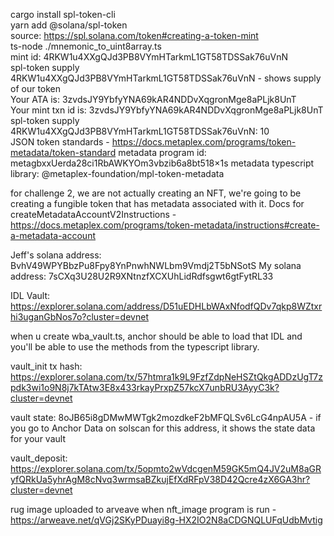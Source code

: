 cargo install spl-token-cli  
yarn add @solana/spl-token  
source: https://spl.solana.com/token#creating-a-token-mint  
ts-node ./mnemonic_to_uint8array.ts  
mint id: 4RKW1u4XXgQJd3PB8VYmHTarkmL1GT58TDSSak76uVnN  
spl-token supply 4RKW1u4XXgQJd3PB8VYmHTarkmL1GT58TDSSak76uVnN - shows supply of our token  
Your ATA is: 3zvdsJY9YbfyYNA69kAR4NDDvXqgronMge8aPLjk8UnT  
Your mint txn id is: 3zvdsJY9YbfyYNA69kAR4NDDvXqgronMge8aPLjk8UnT  
spl-token supply 4RKW1u4XXgQJd3PB8VYmHTarkmL1GT58TDSSak76uVnN: 10  
JSON token standards - https://docs.metaplex.com/programs/token-metadata/token-standard
metadata program id: metagbxxUerda28ci1RbAWKYOm3vbzib6a8bt518×1s
metadata typescript library: @metaplex-foundation/mpl-token-metadata

for challenge 2, we are not actually creating an NFT, we're going to be creating a fungible token that has metadata associated with it.
Docs for createMetadataAccountV2Instructions - https://docs.metaplex.com/programs/token-metadata/instructions#create-a-metadata-account

Jeff's solana address: BvhV49WPYBbzPu8Fpy8YnPnwhNWLbm9Vmdj2T5bNSotS
My solana address: 7sCXq3U28U2R9XNtnzfXCXUhLidRdfsgwt6gtFytRL33

IDL Vault: https://explorer.solana.com/address/D51uEDHLbWAxNfodfQDv7qkp8WZtxrhi3uganGbNos7o?cluster=devnet

when u create wba_vault.ts, anchor should be able to load that IDL and you'll be able to use the methods from the typescript library.

vault_init tx hash: https://explorer.solana.com/tx/57htmra1k9L9FzfZdpNeHSZtQkgADDzUgT7zpdk3wi1o9N8j7kTAtw3E8x433rkayPrxpZ57kcX7unbRU3AyyC3k?cluster=devnet

vault state: 8oJB65i8gDMwMWTgk2mozdkeF2bMFQLSv6LcG4npAU5A - if you go to Anchor Data on solscan for this address, it shows the state data for your vault

vault_deposit: https://explorer.solana.com/tx/5opmto2wVdcgenM59GK5mQ4JV2uM8aGRyfQRkUa5yhrAgM8cNvq3wrmsaBZkujEfXdRFpV38D42Qcre4zX6GA3hr?cluster=devnet

rug image uploaded to arveave when nft_image program is run - https://arweave.net/qVGj2SKyPDuayi8g-HX2IO2N8aCDGNQLUFqUdbMvtig